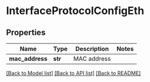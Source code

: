 # InterfaceProtocolConfigEth

## Properties
Name | Type | Description | Notes
------------ | ------------- | ------------- | -------------
**mac_address** | **str** | MAC address | 

[[Back to Model list]](../README.md#documentation-for-models) [[Back to API list]](../README.md#documentation-for-api-endpoints) [[Back to README]](../README.md)


